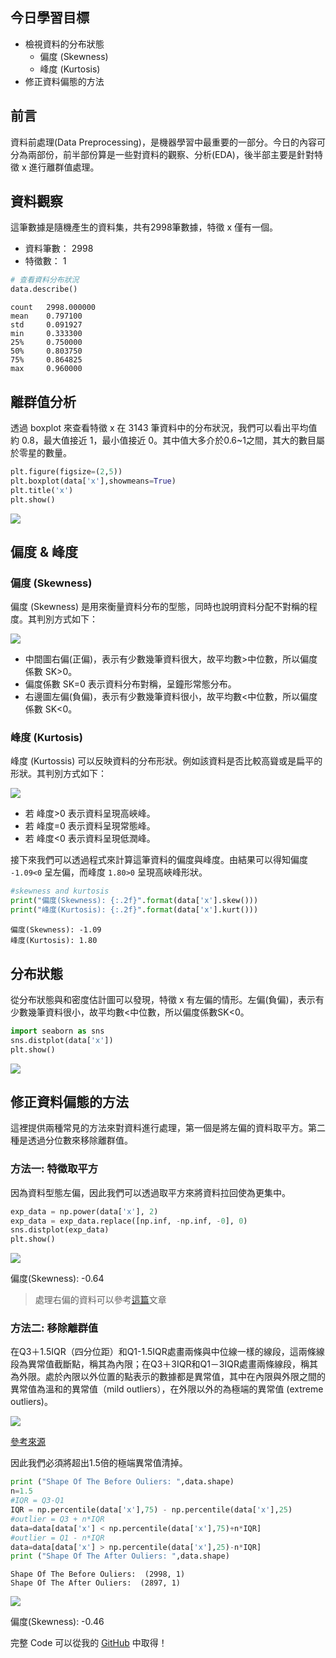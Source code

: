 
## 今日學習目標
- 檢視資料的分布狀態
    - 偏度 (Skewness)
    - 峰度 (Kurtosis)
- 修正資料偏態的方法

## 前言
資料前處理(Data Preprocessing)，是機器學習中最重要的一部分。今日的內容可分為兩部份，前半部份算是一些對資料的觀察、分析(EDA)，後半部主要是針對特徵 x 進行離群值處理。

## 資料觀察
這筆數據是隨機產生的資料集，共有2998筆數據，特徵 x 僅有一個。

- 資料筆數： 2998
- 特徵數： 1

```py
# 查看資料分布狀況
data.describe()
```

```
count	2998.000000
mean	0.797100
std	    0.091927
min	    0.333300
25%	    0.750000
50%	    0.803750
75%	    0.864825
max	    0.960000
```

## 離群值分析
透過 boxplot 來查看特徵 x 在 3143 筆資料中的分布狀況，我們可以看出平均值約 0.8，最大值接近 1，最小值接近 0。其中值大多介於0.6~1之間，其大的數目屬於零星的數量。

```python
plt.figure(figsize=(2,5))
plt.boxplot(data['x'],showmeans=True)
plt.title('x')
plt.show()
```

![](./image/img23-1.png)


## 偏度 & 峰度
### 偏度 (Skewness)
偏度 (Skewness) 是用來衡量資料分布的型態，同時也說明資料分配不對稱的程度。其判別方式如下：

![](./image/img23-3.png)

- 中間圖右偏(正偏)，表示有少數幾筆資料很大，故平均數>中位數，所以偏度係數 SK>0。
- 偏度係數 SK=0 表示資料分布對稱，呈鐘形常態分布。
- 右邊圖左偏(負偏)，表示有少數幾筆資料很小，故平均數<中位數，所以偏度係數 SK<0。

### 峰度 (Kurtosis)
峰度 (Kurtossis) 可以反映資料的分布形狀。例如該資料是否比較高聳或是扁平的形狀。其判別方式如下：

![](./image/img23-4.png)

- 若 峰度>0 表示資料呈現高峽峰。
- 若 峰度=0 表示資料呈現常態峰。
- 若 峰度<0 表示資料呈現低潤峰。

接下來我們可以透過程式來計算這筆資料的偏度與峰度。由結果可以得知偏度 `-1.09<0` 呈左偏，而峰度 `1.80>0` 呈現高峽峰形狀。

```python
#skewness and kurtosis
print("偏度(Skewness): {:.2f}".format(data['x'].skew()))
print("峰度(Kurtosis): {:.2f}".format(data['x'].kurt()))
```

```
偏度(Skewness): -1.09
峰度(Kurtosis): 1.80
```

## 分布狀態
從分布狀態與和密度估計圖可以發現，特徵 x 有左偏的情形。左偏(負偏)，表示有少數幾筆資料很小，故平均數<中位數，所以偏度係數SK<0。

```python
import seaborn as sns
sns.distplot(data['x'])
plt.show()
```

![](./image/img23-2.png)

## 修正資料偏態的方法
這裡提供兩種常見的方法來對資料進行處理，第一個是將左偏的資料取平方。第二種是透過分位數來移除離群值。

### 方法一: 特徵取平方
因為資料型態左偏，因此我們可以透過取平方來將資料拉回使為更集中。

```python
exp_data = np.power(data['x'], 2)
exp_data = exp_data.replace([np.inf, -np.inf, -0], 0)
sns.distplot(exp_data)
plt.show()
```

![](/images/posts/AI/2021/img1100402-5.png)

偏度(Skewness): -0.64

> 處理右偏的資料可以參考[這篇](https://medium.com/%E4%BA%82%E9%BB%9E%E6%8A%80%E8%83%BD%E6%A8%B9%E7%9A%84%E4%BA%BA%E7%94%9F/5%E7%A8%AE%E4%BF%AE%E6%AD%A3%E8%B3%87%E6%96%99%E5%81%8F%E6%85%8B%E7%9A%84%E6%96%B9%E6%B3%95%E5%8F%8A%E5%85%B6python%E6%87%89%E7%94%A8-c387c4f32ebe)文章

### 方法二: 移除離群值
在Q3＋1.5IQR（四分位距）和Q1-1.5IQR處畫兩條與中位線一樣的線段，這兩條線段為異常值截斷點，稱其為內限；在Q3＋3IQR和Q1－3IQR處畫兩條線段，稱其為外限。處於內限以外位置的點表示的數據都是異常值，其中在內限與外限之間的異常值為溫和的異常值（mild outliers），在外限以外的為極端的異常值 (extreme outliers)。

![](https://wiki.mbalib.com/w/images/thumb/9/97/%E7%AE%B1%E7%BA%BF%E5%9B%BE%E5%9B%BE%E7%A4%BA.jpg/400px-%E7%AE%B1%E7%BA%BF%E5%9B%BE%E5%9B%BE%E7%A4%BA.jpg)

[參考來源](https://wiki.mbalib.com/zh-tw/%E7%AE%B1%E7%BA%BF%E5%9B%BE)

因此我們必須將超出1.5倍的極端異常值清掉。

```python
print ("Shape Of The Before Ouliers: ",data.shape)
n=1.5
#IQR = Q3-Q1
IQR = np.percentile(data['x'],75) - np.percentile(data['x'],25)
#outlier = Q3 + n*IQR 
data=data[data['x'] < np.percentile(data['x'],75)+n*IQR]
#outlier = Q1 - n*IQR 
data=data[data['x'] > np.percentile(data['x'],25)-n*IQR]
print ("Shape Of The After Ouliers: ",data.shape)
```

```
Shape Of The Before Ouliers:  (2998, 1)
Shape Of The After Ouliers:  (2897, 1)
```

![](/images/posts/AI/2021/img1100402-6.png)

偏度(Skewness): -0.46

完整 Code 可以從我的 [GitHub](https://github.com/1010code/python-outliers-clean) 中取得！